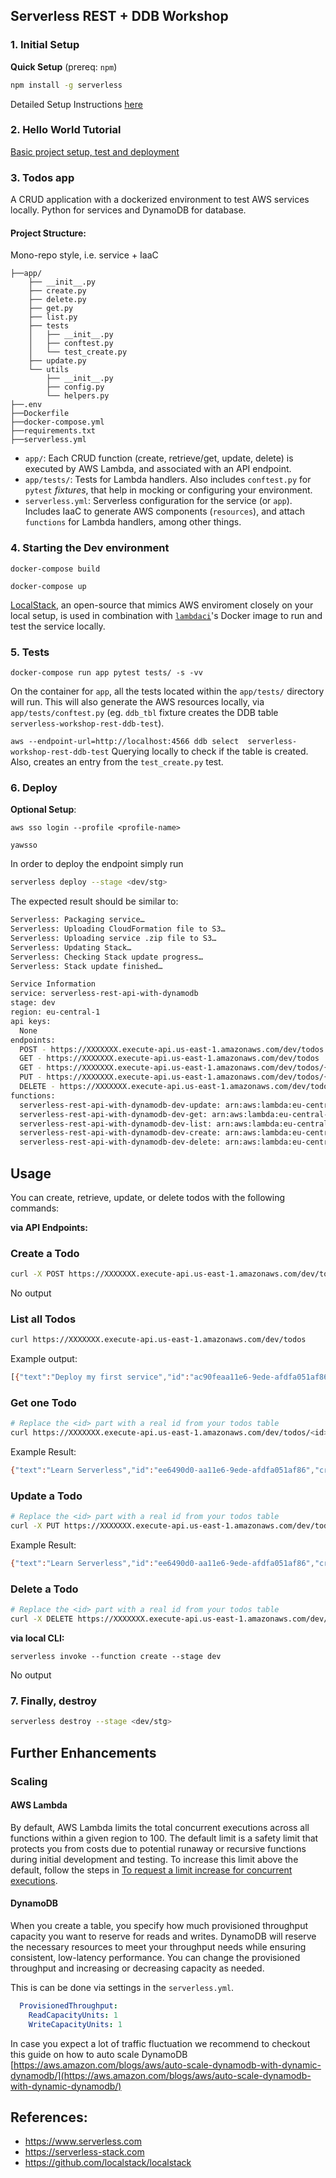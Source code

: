 <!--
platform: AWS
language: Python
authorLink: 'https://github.com/sejalv'
authorName: 'Sejal Vaidya'
-->
## Serverless REST + DDB Workshop

### 1. Initial Setup

**Quick Setup** (prereq: `npm`)

```bash
npm install -g serverless
```

Detailed Setup Instructions [here](https://github.com/sejalv/serverless-workshop/blob/master/setup.md)

### 2. Hello World Tutorial

[Basic project setup, test and deployment](https://github.com/sejalv/serverless-workshop/blob/master/hello_world.md)

### 3. Todos app

A CRUD application with a dockerized environment to test AWS services locally. Python for services and DynamoDB for database.

#### Project Structure:

Mono-repo style, i.e. service + IaaC
```
├──app/
    ├── __init__.py
    ├── create.py
    ├── delete.py
    ├── get.py
    ├── list.py
    ├── tests
    │   ├── __init__.py
    │   ├── conftest.py
    │   └── test_create.py
    ├── update.py
    └── utils
        ├── __init__.py
        ├── config.py
        └── helpers.py
├──.env
├──Dockerfile
├──docker-compose.yml
├──requirements.txt
├──serverless.yml
```

* `app/`: Each CRUD function (create, retrieve/get, update, delete) is executed by AWS Lambda, and associated with an API endpoint.
* `app/tests/`: Tests for Lambda handlers. Also includes `conftest.py` for `pytest` *fixtures*, that help in mocking or configuring your environment. 
* `serverless.yml`: Serverless configuration for the service (or `app`). Includes IaaC to generate AWS components (`resources`), and attach `functions` for Lambda handlers, among other things.

### 4. Starting the Dev environment

```docker-compose build```

```docker-compose up``` 

[LocalStack](https://github.com/localstack/localstack), an open-source that mimics AWS enviroment closely on your local setup,
is used in combination with [`lambdaci`](https://hub.docker.com/r/lambci/lambda/)'s Docker image to run and test the service locally.


### 5. Tests
```docker-compose run app pytest tests/ -s -vv ```

On the container for `app`, all the tests located within the `app/tests/` directory will run. This will also generate the AWS resources locally, via `app/tests/conftest.py` (eg. `ddb_tbl` fixture creates the DDB table `serverless-workshop-rest-ddb-test`).

```aws --endpoint-url=http://localhost:4566 ddb select  serverless-workshop-rest-ddb-test```
Querying locally to check if the table is created. Also, creates an entry from the `test_create.py` test.


### 6. Deploy

**Optional Setup**:

`aws sso login --profile <profile-name>`

`yawsso`


In order to deploy the endpoint simply run

```bash
serverless deploy --stage <dev/stg>
```

The expected result should be similar to:

```bash
Serverless: Packaging service…
Serverless: Uploading CloudFormation file to S3…
Serverless: Uploading service .zip file to S3…
Serverless: Updating Stack…
Serverless: Checking Stack update progress…
Serverless: Stack update finished…

Service Information
service: serverless-rest-api-with-dynamodb
stage: dev
region: eu-central-1
api keys:
  None
endpoints:
  POST - https://XXXXXXX.execute-api.us-east-1.amazonaws.com/dev/todos
  GET - https://XXXXXXX.execute-api.us-east-1.amazonaws.com/dev/todos
  GET - https://XXXXXXX.execute-api.us-east-1.amazonaws.com/dev/todos/{id}
  PUT - https://XXXXXXX.execute-api.us-east-1.amazonaws.com/dev/todos/{id}
  DELETE - https://XXXXXXX.execute-api.us-east-1.amazonaws.com/dev/todos/{id}
functions:
  serverless-rest-api-with-dynamodb-dev-update: arn:aws:lambda:eu-central-1:XXXXXXX:function:serverless-rest-api-with-dynamodb-dev-update
  serverless-rest-api-with-dynamodb-dev-get: arn:aws:lambda:eu-central-1:XXXXXXX:function:serverless-rest-api-with-dynamodb-dev-get
  serverless-rest-api-with-dynamodb-dev-list: arn:aws:lambda:eu-central-1:XXXXXXX:function:serverless-rest-api-with-dynamodb-dev-list
  serverless-rest-api-with-dynamodb-dev-create: arn:aws:lambda:eu-central-1:XXXXXXX:function:serverless-rest-api-with-dynamodb-dev-create
  serverless-rest-api-with-dynamodb-dev-delete: arn:aws:lambda:eu-central-1:XXXXXXX:function:serverless-rest-api-with-dynamodb-dev-delete
```


## Usage

You can create, retrieve, update, or delete todos with the following commands:

**via API Endpoints:**

### Create a Todo

```bash
curl -X POST https://XXXXXXX.execute-api.us-east-1.amazonaws.com/dev/todos --data '{ "text": "Learn Serverless" }'
```

No output

### List all Todos

```bash
curl https://XXXXXXX.execute-api.us-east-1.amazonaws.com/dev/todos
```

Example output:
```bash
[{"text":"Deploy my first service","id":"ac90feaa11e6-9ede-afdfa051af86","checked":true,"updatedAt":},{"text":"Learn Serverless","id":"206793aa11e6-9ede-afdfa051af86","createdAt":,"checked":false,"updatedAt":}]%
```

### Get one Todo

```bash
# Replace the <id> part with a real id from your todos table
curl https://XXXXXXX.execute-api.us-east-1.amazonaws.com/dev/todos/<id>
```

Example Result:
```bash
{"text":"Learn Serverless","id":"ee6490d0-aa11e6-9ede-afdfa051af86","createdAt":,"checked":false,"updatedAt":}%
```

### Update a Todo

```bash
# Replace the <id> part with a real id from your todos table
curl -X PUT https://XXXXXXX.execute-api.us-east-1.amazonaws.com/dev/todos/<id> --data '{ "text": "Learn Serverless", "checked": true }'
```

Example Result:
```bash
{"text":"Learn Serverless","id":"ee6490d0-aa11e6-9ede-afdfa051af86","createdAt":,"checked":true,"updatedAt":}%
```

### Delete a Todo

```bash
# Replace the <id> part with a real id from your todos table
curl -X DELETE https://XXXXXXX.execute-api.us-east-1.amazonaws.com/dev/todos/<id>
```

**via local CLI:**

```serverless invoke --function create --stage dev```

No output


### 7. Finally, destroy

```bash
serverless destroy --stage <dev/stg>
```

## Further Enhancements

### Scaling

#### AWS Lambda

By default, AWS Lambda limits the total concurrent executions across all functions within a given region to 100. The default limit is a safety limit that protects you from costs due to potential runaway or recursive functions during initial development and testing. To increase this limit above the default, follow the steps in [To request a limit increase for concurrent executions](http://docs.aws.amazon.com/lambda/latest/dg/concurrent-executions.html#increase-concurrent-executions-limit).

#### DynamoDB

When you create a table, you specify how much provisioned throughput capacity you want to reserve for reads and writes. DynamoDB will reserve the necessary resources to meet your throughput needs while ensuring consistent, low-latency performance. You can change the provisioned throughput and increasing or decreasing capacity as needed.

This is can be done via settings in the `serverless.yml`.

```yaml
  ProvisionedThroughput:
    ReadCapacityUnits: 1
    WriteCapacityUnits: 1
```

In case you expect a lot of traffic fluctuation we recommend to checkout this guide on how to auto scale DynamoDB [https://aws.amazon.com/blogs/aws/auto-scale-dynamodb-with-dynamic-dynamodb/](https://aws.amazon.com/blogs/aws/auto-scale-dynamodb-with-dynamic-dynamodb/)


## References:

* https://www.serverless.com
* https://serverless-stack.com
* https://github.com/localstack/localstack

